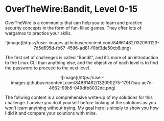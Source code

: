 # OverTheWire:Bandit, Level 0-15
OverTheWire is a community that can help you to learn and practice security concepts in the form of fun-filled games. They offer lots of wargames to practice your skills.
<p align="center">
  ![image](https://user-images.githubusercontent.com/84661482/132090123-7d5d695d-fb67-4596-ad81-f0bf3de50cb8.png)
</p>


The first set of challenges is called “Bandit“, and it’s more of an introduction to the Linux CLI than anything else, and the objective of each level is to find the password to proceed to the next level. 

<p align="center">
  ![image](https://user-images.githubusercontent.com/84661482/132090275-179f7caa-ae7d-4662-99b5-049dfb8032dc.png)
</p>

The follwing content is a comprehensive write-up of my solutions for this challenge. I advise you do it yourself before looking at the solutions as you won’t learn anything without trying. My goal here is simply to show you how I did it and compare your solutions with mine.


